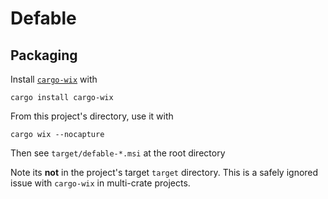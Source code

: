 # Defable

## Packaging

Install [`cargo-wix`](https://github.com/volks73/cargo-wix) with

```
cargo install cargo-wix
```

From this project's directory, use it with

```
cargo wix --nocapture
```

Then see `target/defable-*.msi` at the root directory

Note its **not** in the project's target `target` directory. This is a safely ignored issue with `cargo-wix` in multi-crate projects.